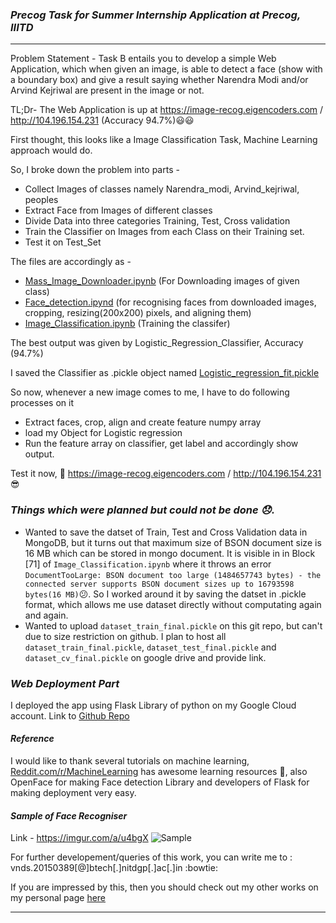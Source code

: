 ### _Precog Task for Summer Internship Application at Precog, IIITD_

---

Problem Statement - Task B entails you to develop a simple Web Application, which when given an image, is able to detect a face (show with a boundary box) and give a result saying whether Narendra Modi and/or Arvind Kejriwal are present in the image or not.

TL;Dr- The Web Application is up at https://image-recog.eigencoders.com / http://104.196.154.231 (Accuracy 94.7%):smiley::smiley:

First thought, this looks like a Image Classification Task, Machine Learning approach would do.

So, I broke down the problem into parts -

- Collect Images of classes namely Narendra_modi, Arvind_kejriwal, peoples
- Extract Face from Images of different classes
- Divide Data into three categories Training, Test, Cross validation
- Train the Classifier on Images from each Class on their Training set.
- Test it on Test_Set



The files are accordingly as -
- [Mass_Image_Downloader.ipynb](https://github.com/vishvanath45/Precog_Project/blob/master/face_detection/Mass_Image_Downloader.ipynb) (For Downloading images of given class)
- [Face_detection.ipynd](https://github.com/vishvanath45/Precog_Project/blob/master/face_detection/Face_detection.ipynb) (for recognising faces from downloaded images, cropping, resizing(200x200) pixels, and aligning them)
- [Image_Classification.ipynb](https://github.com/vishvanath45/Precog_Project/blob/master/face_detection/Image_Classification.ipynb) (Training the classifer)


The best output was given by Logistic_Regression_Classifier, Accuracy (94.7%)


I saved the Classifier as .pickle object named [Logistic_regression_fit.pickle](https://github.com/vishvanath45/Precog_Project/blob/master/face_detection/Logistic_regression_fit.pickle)


So now, whenever a new image comes to me, I have to do following processes on it 
- Extract faces, crop, align and create feature numpy array
- load my Object for Logistic regression 
- Run the feature array on classifier, get label and accordingly show output.


Test it now, :100: https://image-recog.eigencoders.com / http://104.196.154.231 :sunglasses:


### _Things which were planned but could not be done :disappointed:._
- Wanted to save the datset of Train, Test and Cross Validation data in MongoDB, but it turns out that maximum size of BSON document size is 16 MB which can be stored in  mongo document. It is visible in in Block [71] of `Image_Classification.ipynb` where it throws an error `DocumentTooLarge: BSON document too large (1484657743 bytes) - the connected server supports BSON document sizes up to 16793598 bytes(16 MB)`:confused:. So I worked around it by saving the datset in .pickle format, which allows me use dataset directly without computating again and again.
- Wanted to upload `dataset_train_final.pickle` on this git repo, but can't due to size restriction on github. I plan to host all `dataset_train_final.pickle`, `dataset_test_final.pickle` and `dataset_cv_final.pickle` on google drive and provide link.


### _Web Deployment Part_
I deployed the app using Flask Library of python on my Google Cloud account.
Link to [Github Repo](https://github.com/vishvanath45/WebApps)


#### _Reference_
I would like to thank several tutorials on machine learning, [Reddit.com/r/MachineLearning](https://reddit.com/r/machinelearning) has awesome learning resources :bow:, also OpenFace for making Face detection Library and developers of Flask for making deployment very easy.


#### _Sample of Face Recogniser_
Link - https://imgur.com/a/u4bgX
![Sample](https://imgur.com/a/u4bgX) 

For further developement/queries of this work, you can write me to : vnds.20150389[@]btech[.]nitdgp[.]ac[.]in :bowtie:

If you are impressed by this, then you should check out my other works on my personal page [here](https://vishvanath45.github.io)

---